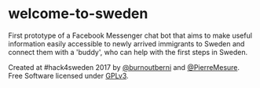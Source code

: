 # welcome-to-sweden
First prototype of a Facebook Messenger chat bot that aims to make useful information easily accessible to newly arrived immigrants to Sweden and connect them with a 'buddy', who can help with the first steps in Sweden.

Created at #hack4sweden 2017 by [@burnoutberni](https://github.com/burnoutberni) and [@PierreMesure](https://github.com/PierreMesure). Free Software licensed under [GPLv3](./LICENSE).
